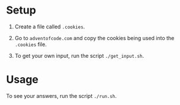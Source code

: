 # Setup
1. Create a file called `.cookies`.

2. Go to `adventofcode.com` and copy the cookies being used into the `.cookies` file. 

3. To get your own input, run the script `./get_input.sh`.

# Usage
To see your answers, run the script `./run.sh`.

